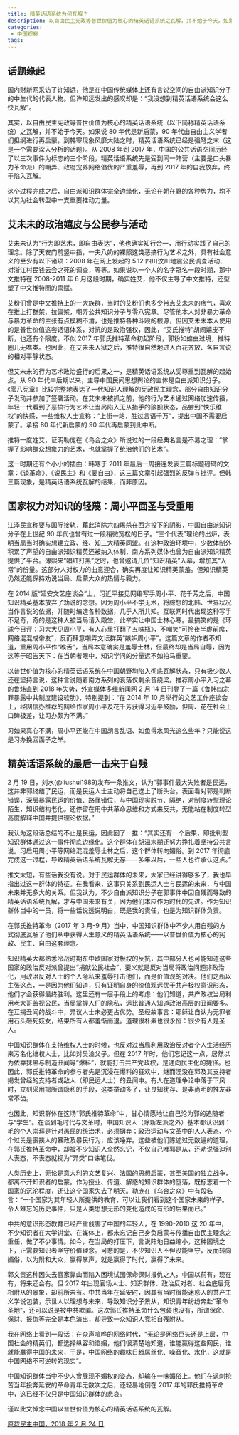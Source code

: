 ```yaml
---
title: 精英话语系统为何瓦解？
description: 以自由民主宪政等普世价值为核心的精英话语系统之瓦解，并不始于今天。如果说 80 年代是新启蒙，90 年代由自由主义学者们担纲进行再启蒙，到韩寒现象风靡大陆之时，精英话语系统已经是强弩之末。
categories:
 - 中国观察
tags:
---
```


<!-- more -->

## 话题缘起

国内财新网采访了许知远，他是在中国传统媒体上还有言说空间的自由派知识分子的中生代的代表人物。但许知远发出的感叹却是：“我没想到精英话语系统会这么快瓦解”。

其实，以自由民主宪政等普世价值为核心的精英话语系统（以下简称精英话语系统）之瓦解，并不始于今天。如果说 80 年代是新启蒙，90 年代由自由主义学者们担纲进行再启蒙，到韩寒现象风靡大陆之时，精英话语系统已经是强弩之末（这是一个需要深入分析的话题）。从 2008 年到 2017 年，中国的公共话语空间历经了以三次事件为标志的三个阶段，精英话语系统先是受到同一阵营（主要是口头暴力革命派）的嘲弄、政府宠养网络倡优的严重羞辱，再到 2017 年的自我放弃，终于陷入瓦解。

这个过程完成之后，自由派知识群体完全边缘化，无论在朝在野的各种势力，均不以其为社会转型中一支重要推动力量。

## 艾未未的政治嬉皮与公民参与活动

艾未未认为“行为即艺术，即自由表达”，他也确实知行合一，用行动实践了自己的理念。除了天安门前竖中指，一夫八奶的裸照这类恶搞行为艺术之外，具有社会意义的至少有以下诸项：2008 年在网上发起的 5.12 四川汶川地震公民调查活动、对浙江村民钱云会之死的调查，等等。如果说以一个人的名字冠名一段时期，那中文推特在 2008-2011 年 6 月这段时期，确实姓艾，他不仅主导了中文推特，还型塑了中文推特圈的禀赋。

艾粉们曾是中文推特上的一大族群，当时的艾粉们也多少带点艾未未的痞气，喜欢在推上打群架、拉偏架，嘲弄公共知识分子与零八宪章。尽管他本人对非暴力革命与暴力革命的主张有点模糊不清，也是推特各种斗殴的根源，但因艾未未本人使用的是普世价值这套话语体系，对抗的是政治强权，因此，“艾氏推特”胡闹嬉皮不断，也还有个限度，不似 2017 年郭氏推特革命初起阶段，郭粉如蝗虫过境，推特圈几无噍类。也因此，在艾未未入狱之后，推特很自然地进入百花齐放、各自言说的相对平静状态。

但艾未未的行为艺术政治盛行的后果之一，是精英话语系统从受尊重到瓦解的起始点。从 90 年代中后期以来，主导中国民间思想舆论的主体是自由派知识分子。《零八宪章》比较完整地表达了一代知识人理解的宪政民主理念，部分自由知识分子发动并参加了签署活动。在艾未未被抓之前，他的行为艺术通过网络加速传播，年轻一代看到了恶搞行为艺术让当局陷入无从措手的狼狈状态，品尝到“快乐维权”的快感，一些维权人士宣称：“上街一站，胜过言语千万“，提出中国不需要启蒙了。承接 80 年代新启蒙的 90 年代再启蒙到此中断。

推特一度姓艾，证明勒庞在《乌合之众》所说过的一段经典名言是不易之理：“掌握了影响群众想象力的艺术，也就掌握了统治他们的艺术”。

这一时期还有个小小的插曲：韩寒于 2011 年最后一周接连发表三篇标题磅礴的文章：《谈革命》、《说民主》和《要自由》，这三篇文章引起强烈的反弹与批评。但韩三篇现象，是精英话语系统瓦解的结果，而非原因。

## 国家权力对知识的轻蔑：周小平面圣与受重用

江泽民宣称要与国际接轨，藉此消除六四屠杀在西方投下的阴影，中国自由派知识分子在上世纪 90 年代也曾有过一段稍微宽松的日子。“三个代表”理论的出炉，表明当局当时确实想建立政、经、知三大精英同盟。在这种政治环境中，少数体制外积累了声望的自由派知识精英还被纳入体制，南方系列媒体也曾为自由派知识精英提供了平台。薄熙来“唱红打黑”之时，也曾邀请几位“知识精英”入幕，增加其“入常”的份量。这部分人对权力的曲意迎合，确实再度让知识精英蒙羞。但知识精英仍然还能保持劝说当局、启蒙大众的热情与毅力。

在 2014 版“延安文艺座谈会”上，习近平接见网络写手周小平、花千芳之后，中国知识精英基本放弃了劝说的念想。因为周小平不学无术，将臆想的北韩、世界状况当作言说的依据，并随时编造各种数据，几乎人所共知。互联网时代出现这种写手不足奇，奇的是这种人被当局请入殿堂，此举实让中国士林心寒。最搞笑的是《环球今日评：习大大见周小平，有人心里打翻了五味瓶》，不嘲笑“可怜夜半虚前席，网络混混成帝友”，反而肆意嘲弄文坛群英“嫉妒周小平”。这篇文章的作者不知道，重用周小平作“喉舌”，当局本意确实是羞辱士林，但最终却是当局自辱，因为这等于昭告天下：在当朝者眼中，知识学问的分量远不如拍马重要。

以普世价值为核心的精英话语系统在中国朝野均陷入彻底瓦解状态，只有极少数人还在坚持言说，这种言说随着南方系列的衰落仅剩余音绕梁。推荐周小平入习之幕的鲁炜直到 2018 年失势，外宣媒体多维新闻网 2 月 14 日刊登了一篇《鲁炜四宗罪暴露中共制度建设软肋》，特别提到：“在 2014 年 10 月举行的文艺工作座谈会上，经网信办推荐的网络作家周小平及花千芳获得习近平鼓励，但周、花在社会上口碑极差，让习办颇为不满。”

习如果真心不满，周小平还能在中国胡言乱语、如鱼得水风光这么些年？只能说这是习办挽回面子之举。

## 精英话语系统的最后一击来于自残

2 月 19 日，刘水(@liushui1989)发布一条推文，认为“郭事件最大失败者是民运，这并非郭终结了民运，而是民运人士主动将自己送上了断头台。表面看对郭是判断错误，深层暴露民运的价值、路径错位，与中国现实脱节、隔绝，对制度转型理论陌生，知识结构老化。还停留在用中共革命思维和方式来反共，无能站在制度转型高度解释中国并提供理论依据。”

我认为这段话总结的不止是民运，因此回了一推：“其实还有一个后果，即批判型知识群体通过这一事件彻底边缘化。这个群体在胡温末期还努力挣扎着坚持公共言说。习启用周小平等网络混混羞辱士林之后，这个群体转向媚俗。到 2017 年彻底完成这一过程，导致精英话语系统瓦解无存——多年以后，一些人也许承认这点。”

推文太短，有些话我没有说。对于民运群体的未来，大家已经讲得够多了，我也早指出过这一群体的特征。在我看来，这事只关系到民运人士与民运的未来，与中国未来并无多大的关系。但我认为，不少自由派知识分子在郭事件中因自残而导致的精英话语系统瓦解，才与中国未来有关，因为他们本应作为时代的先进。作为知识群体当中的一员，将一些话说透说明白，既是我的责任，也是为知识群体负责。

在郭氏推特革命（2017 年 3 月-9 月）当中，中国知识群体中不少人用自残的方式彻底瓦解了他们从中获得人生意义的精英话语系统——以普世价值为核心的宪政、民主、自由这套理念。

知识精英大都熟悉冷战时期东中欧国家对极权的反抗，其中部分人也可能知道这些国家的政治反对派曾提出“捐献公民社会”，要义就是反对当局将政治问题非政治化，用政治反对人士的个人隐私来羞辱打击他们，而是价值观的对决。他们之所以主张这点，一是因为他们知道，只有证明自身的价值观远优于共产极权意识形态，他们才会获得最终胜利。这里还有一层手段上的考虑：他们知道，共产政权当局利用老大哥监视公民，当局掌握人们的隐私，远比普通人知道政治高层的丑闻要多。在互揭丑闻的战斗中，异议人士未必更占优势。圣经故事言：耶稣让自认为无罪者用石头砸死妓女，结果所有人都羞惭而退。道理很朴素也很永恒：很少有人是圣人。

中国知识群体在支持维权人士的时候，也反对过当局利用政治反对者个人生活经历来污名化维权人士，比如对吴淦父子。但在 2017 年时，他们忘记这一点，居然以为依靠抹黑与制造丑闻等“爆料”，就能打击共产党政权，是通向民主化的捷径。也因此，郭氏推特革命的参与者先是沉浸在爆料的狂欢中，继而湮没在郭及其支持者揭发曾经的支持者或敌人（即民运人士）的丑闻中。有人在道理争论中落于下风时，立刻采用揭所谓隐私的手段，这类举动多了，让良知犹存、是非尚明的推友非常不齿。

也因此，知识群体在这场“郭氏推特革命”中，甘心情愿地让自己沦为郭的追随者与“学生”。在谈到毛时代与文革时，中国知识人（除新左派之外）基本都认识到：毛的个人崇拜是针对愚民的统治术，必须摒弃；政治运动与文革中的人人表态、个个过关是裹挟人的暴政及暴民行为，应该唾弃。这些被他们陈述过无数遍的道理，在郭氏推特革命中，却被不少知识人全然忘记，不仅自己唯郭是从，还劝说强迫别人表态，不表态就视为“异类”口诛笔伐。

人类历史上，无论是意大利的文艺复兴、法国的思想启蒙，甚至美国的独立战争，都离不开知识者的启蒙。作为授业、传道、解惑的知识群体的堕落，既标志着一个国家的沉沦程度，还让这个国家失去了明天。勒庞在《乌合之众》中有段名言：“一个国家为其年轻人所提供的教育，可以让我们看到这个国家未来的样子。令人难忘的历史事件，只是人类思想无形的变化造成的有形的后果而已。”

中共的意识形态教育已经严重戗害了中国的年轻人，在 1990-2010 这 20 年中，不少知识者在大学讲堂、在媒体上，都未忘记自己身负启蒙与传播自由民主理念之重任，做了不少事情。如今，在当局的打压下，言说阵地日益缩小，这种困境之下，正需要知识者坚守价值理念。可悲的是，不少知识人不但没能坚守，反而转向媚俗，以为附和大众，赢得掌声，就是赢得了时代，赢得了未来。

郭文贵这种因失去官家靠山而陷入困境试图保命保财报仇之人，中国以前有，现在有，将来还会有。但 2017 年出现官场人士、知识群体、政治反对者、社会底层竞相附从的景象，却前所未有。中共当年在延安时，因其有当时很能迷惑人的共产主义学说包装，示世人以理想与未来，导致知识分子景从，知识青年纷纷奔赴“革命圣地”，还可以说是被中共欺骗。这次郭氏推特革命什么包装也没有，所谓保命、保财、报仇等完全是本色演出，却导致一众知识人竞相自残附从。

我在网络上看到一段话：在众声喧哗的网络时代，“无论是网络巨头还是上层，中国社会的精英们，都选择纵容和谄媚，他们很清楚地知道，谁能赢得这些网民，谁就能赢得中国的未来，于是，中国网络的趣味日趋屌丝化、噪音化、水化，这就是中国网络不可逆转的现实”。

中国知识群体当中不少人曾展现不媚权的姿态，却输在一味媚俗上。他们在讽刺挖苦当年投奔延安的革命青年无数次之后，还轻易地倒在 2017 年的郭氏推特革命中，这已经不仅只是中国知识群体的悲哀。

谨以此文悼念中国以普世价值为核心的精英话语系统的瓦解。

[原载民主中国，2018 年 2 月 24 日](http://minzhuzhongguo.org/MainArtShow.aspx?AID=97613)
